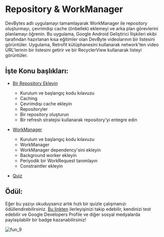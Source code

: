 # Repository & WorkManager

DevBytes adlı uygulamayı tamamlayarak WorkManager ile repository oluşturmayı, çevrimdışı cache (önbellek) eklemeyi ve arka plan görevlerini planlamayı öğrenin. Bu uygulama, Google Android Geliştirici İlişkileri ekibi tarafından hazırlanan kısa eğitimler olan DevByte videolarının bir listesini görüntüler. Uygulama, Retrofit kütüphanesini kullanarak network'ten video URL'lerinin bir listesini getirir ve bir RecyclerView kullanarak listeyi görüntüler.

## İşte Konu başlıkları:

- [Bir Repository Ekleyin](https://github.com/serkanalc/Android-Kotlin-Fundamentals/tree/main/Part%2009%20-%20Repository%20%26%20workManager%20/Dok%C3%BCman%201%20-%20Bir%20Repository%20Ekleyin)
  - Kurulum ve başlangıç kodu kılavuzu
  - Caching
  - Çevrimdışı cache ekleyin
  - Repositoryler
  - Bir repository oluşturun
  - Bir refresh stratejisi kullanarak repository'yi entegre edin

- [WorkManager](https://github.com/serkanalc/Android-Kotlin-Fundamentals/tree/main/Part%2009%20-%20Repository%20%26%20workManager%20/Dok%C3%BCman%202%20-%20WorkManager)
  - Kurulum ve başlangıç kodu kılavuzu
  - WorkManager
  - WorkManager dependency'sini ekleyin
  - Background worker ekleyin
  - Periyodik bir WorkRequest tanımlayın
  - Constraintler ekleyin
  

- [Quiz](https://github.com/serkanalc/Android-Kotlin-Fundamentals/tree/main/Part%2009%20-%20Repository%20%26%20workManager%20/Quiz)

## Ödül:

Eğer bu yazıyı okuduysanız artık hızlı bir quizle çalışmanızı ödüllendirebilirsiniz. [Bu linkten](https://developer.android.com/courses/pathways/kotlin-fundamentals-nine#0) 
ilerleyişinizi takip edebilir, kendinizi test edebilir ve Google Developers Profile ve diğer sosyal medyalarda paylaşılabilir
bir badge kazanabilirsiniz!

![fun_9](https://user-images.githubusercontent.com/46448616/148640302-856cbabe-1be2-41b5-806a-3e7fe7cdf321.png)

